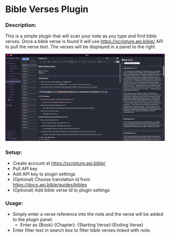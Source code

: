 # Bible Verses Plugin

### Description:

This is a simple plugin that will scan your note as you type and find bible verses. Once a bible verse is found it will use https://scripture.api.bible/ API to pull the verse text. The verses will be displayed in a panel to the right.

![Alt text](screen_shot.png)

### Setup:

- Create account at https://scripture.api.bible/
- Pull API key
- Add API key to plugin settings
- (Optional) Choose translation Id from https://docs.api.bible/guides/bibles
- (Optional) Add bible verse Id to plugin settings

### Usage:

- Simply enter a verse reference into the note and the verse will be added to the plugin panel.
    - Enter as {Book} {Chapter}: {Starting Verse}:{Ending Verse}
- Enter filter text in search box to filter bible verses linked with note.